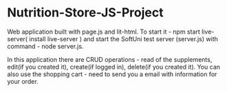 # Nutrition-Store-JS-Project

Web application built with page.js and lit-html. To start it - npm start live-server( install live-server ) and start the SoftUni test server (server.js) with command - node server.js.

<!--  -->

In this application there are CRUD operations - read of the supplements, edit(if you created it), create(if logged in), delete(if you created it).
You can also use the shopping cart - need to send you a email with information for your order.
